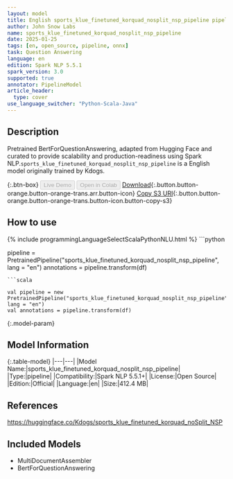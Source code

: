 ```yaml
---
layout: model
title: English sports_klue_finetuned_korquad_nosplit_nsp_pipeline pipeline BertForQuestionAnswering from Kdogs
author: John Snow Labs
name: sports_klue_finetuned_korquad_nosplit_nsp_pipeline
date: 2025-01-25
tags: [en, open_source, pipeline, onnx]
task: Question Answering
language: en
edition: Spark NLP 5.5.1
spark_version: 3.0
supported: true
annotator: PipelineModel
article_header:
  type: cover
use_language_switcher: "Python-Scala-Java"
---
```


## Description

Pretrained BertForQuestionAnswering, adapted from Hugging Face and curated to provide scalability and production-readiness using Spark NLP.`sports_klue_finetuned_korquad_nosplit_nsp_pipeline` is a English model originally trained by Kdogs.

{:.btn-box}
<button class="button button-orange" disabled>Live Demo</button>
<button class="button button-orange" disabled>Open in Colab</button>
[Download](https://s3.amazonaws.com/auxdata.johnsnowlabs.com/public/models/sports_klue_finetuned_korquad_nosplit_nsp_pipeline_en_5.5.1_3.0_1737813146946.zip){:.button.button-orange.button-orange-trans.arr.button-icon}
[Copy S3 URI](s3://auxdata.johnsnowlabs.com/public/models/sports_klue_finetuned_korquad_nosplit_nsp_pipeline_en_5.5.1_3.0_1737813146946.zip){:.button.button-orange.button-orange-trans.button-icon.button-copy-s3}

## How to use



<div class="tabs-box" markdown="1">
{% include programmingLanguageSelectScalaPythonNLU.html %}
```python

pipeline = PretrainedPipeline("sports_klue_finetuned_korquad_nosplit_nsp_pipeline", lang = "en")
annotations =  pipeline.transform(df)   

```
```scala

val pipeline = new PretrainedPipeline("sports_klue_finetuned_korquad_nosplit_nsp_pipeline", lang = "en")
val annotations = pipeline.transform(df)

```
</div>

{:.model-param}
## Model Information

{:.table-model}
|---|---|
|Model Name:|sports_klue_finetuned_korquad_nosplit_nsp_pipeline|
|Type:|pipeline|
|Compatibility:|Spark NLP 5.5.1+|
|License:|Open Source|
|Edition:|Official|
|Language:|en|
|Size:|412.4 MB|

## References

https://huggingface.co/Kdogs/sports_klue_finetuned_korquad_noSplit_NSP

## Included Models

- MultiDocumentAssembler
- BertForQuestionAnswering
